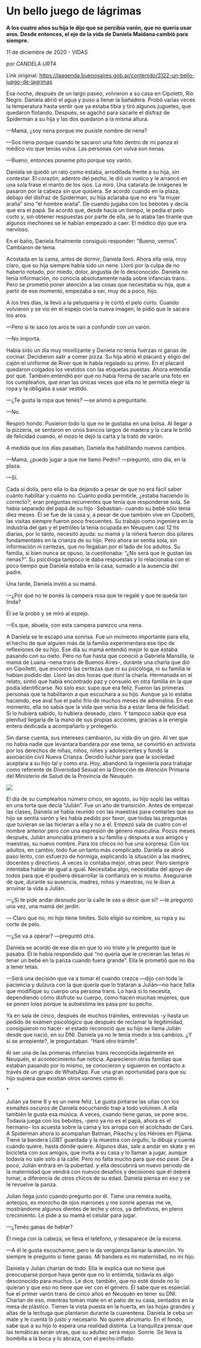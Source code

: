 # Un bello juego de lágrimas

**A los cuatro años su hija le dijo que se percibía varón, que no quería usar aros. Desde entonces, el eje de la vida de Daniela Maidana cambió para siempre.**

11 de diciembre de 2020 - VIDAS

_por CANDELA URTA_

Link original: https://laagenda.buenosaires.gob.ar/contenido/3122-un-bello-juego-de-lagrimas



Esa noche, después de un largo paseo, volvieron a su casa en Cipoletti, Río Negro. Daniela abrió el agua y puso a llenar la bañadera. Probó varias veces la temperatura hasta sentir que ya estaba tibia y tiró algunos juguetes, que quedaron flotando. Después, se agachó para sacarle el disfraz de Spiderman a su hija y las dos quedaron a la misma altura.




—Mamá, ¿soy nena porque me pusiste nombre de nena?




—Sos nena porque cuando te sacaron una foto dentro de mi panza el médico vio que tenías vulva. Las personas con vulva son nenas.




—Bueno, entonces poneme pito porque soy varón.




Daniela se quedó un rato como estaba, arrodillada frente a su hija, sin contestar. El corazón, adentro del pecho, le dió un vuelco y le arrancó en una sola frase el manto de los ojos. La miró. Una catarata de imágenes le pasaron por la cabeza sin que quisiera. Se acordó cuando en la plaza, debajo del disfraz de Spiderman, su hija aclaraba que no era “la mujer araña” sino “el hombre araña”. De cuando jugaba con los bebotes y decía que era el papá. Se acordó que, desde hacía un tiempo, le pedía el pelo corto y, sin obtener respuestas por parte de ella, se lo ataba tan tirante que algunos mechones se le habían empezado a caer. El médico dijo que era nervioso.




En el baño, Daniela finalmente consiguió responder: “Bueno, vemos”. Cambiaron de tema.




Acostada en la cama, antes de dormir, Daniela lloró. Ahora ella veía, muy claro, que su hija siempre había sido un nene. Lloró por la culpa de no haberlo notado, por miedo, dolor, angustia de lo desconocido. Daniela no tenía información, no conocía absolutamente nada sobre infancias trans. Pero se prometió poner atención a las cosas que necesitaba su hija, que a partir de ese momento, empezaba a ser, muy de a poco, hijo.




A los tres días, la llevó a la peluquería y le cortó el pelo corto. Cuando volvieron y se vio en el espejo con la nueva imagen, le pidió que le sacara los aros.




—Pero si te saco los aros te van a confundir con un varón.




—No importa.




Había sido un día muy movilizante y Daniela no tenía fuerzas ni ganas de cocinar. Decidieron salir a comer pizza. Su hija abrió el placard y eligió del cajón el uniforme de River que le había regalado su primo. En el placard quedaron colgados los vestidos con las etiquetas puestas. Ahora entendía por qué. También entendió por qué no había forma de sacarle una foto en los cumpleaños, que eran las únicas veces que ella no le permitía elegir la ropa y la obligaba a usar vestido.




—¿Te gusta la ropa que tenés? —se animó a preguntarle.




—No.




Respiró hondo. Pusieron todo lo que no le gustaba en una bolsa. Al llegar a la pizzería, se sentaron en unos bancos largos de madera y la cara le brilló de felicidad cuando, el mozo le dejó la carta y la trató de varón.




A medida que los días pasaban, Daniela iba habilitando nuevos cambios.




—Mamá, ¿puedo jugar a que me llamo Pedro? —preguntó, otro día, en la plaza.




—Sí.




Cada sí dolía, pero ella lo iba dejando a pesar de que no era fácil saber cuánto habilitar y cuánto no. Cuánto podía permitirle, ¿estaba haciendo lo correcto?; eran preguntas recurrentes que tenía que responderse sola. Se había separado del papá de su hijo -Sebastían- cuando su bebé sólo tenía diez meses. Él se fue de la casa y, a pesar de que también vive en Cipolletti, las visitas siempre fueron poco frecuentes. Su trabajo como ingeniera en la industria del gas y el petróleo la tenía ocupada en Neuquén casi 12 hs diarias, por lo tanto, necesitó ayuda: su mamá y la niñera fueron dos pilares fundamentales en la crianza de su hijo. Pero ahora se sentía sola, sin información ni certezas, que no llegaban por el lado de los adultos. Su familia, si bien nunca se opuso, la cuestionaba: “¿No será que le gustan las nenas?”. Su psicóloga tampoco le daba respuestas y lo relacionaba con el poco tiempo que Daniela estaba en la casa, sumado a la ausencia del padre.




Una tarde, Daniela invitó a su mamá.




—¿Por qué no te ponés la campera rosa que te regalé y que te queda tan linda?




Él se la probó y se miró al espejo.




—Es que, abuela, con esta campera parezco una nena.




A Daniela se le escapó una sonrisa. Fue un momento importante para ella, el hecho de que alguien más de la familia experimentara ese tipo de reflexiones de su hijo. Ese día su mamá entendió mejor lo que estaba pasando con su nieto. Pero no fue hasta que conoció a Gabriela Mansilla, la mamá de Luana -nena trans de Buenos Aires-, durante una charla que dió en Cipolletti, que encontró las certezas que ni su psicóloga, ni su familia le habían podido dar. Lloró las dos horas que duró la charla. Hermanada en el relato, sintió que había encontrado paz y consuelo en otra familia en la que podía identificarse. No solo eso: supo que era feliz. Fueron las primeras personas que la habilitaron a que escuchara a su hijo. Aunque ya lo estaba haciendo, ese aval fue el paño frío de muchos meses de adrenalina. En ese momento, ella no sabía que la vida que venía iba a estar llena de felicidad. Si lo hubiera sabido, lo hubiera deseado, claro. Y tampoco sabía que esa plenitud llegaría de la mano de sus propias acciones, gracias a la energía entera dedicada a acompañarlo y protegerlo.




Sin darse cuenta, sus intereses cambiaron, su vida dio un giro. Al ver que no había nadie que levantara bandera por ese tema, se convirtió en activista por los derechos de niñas, niños, niñes y adolescentes y fundó la asociación civil Nueva Crianza. Decidió luchar para que la sociedad aceptara a su hijo tal y como era. Hoy, abandonó la ingeniería para trabajar como referente de Diversidad Sexual en la Dirección de Atención Primaria del Ministerio de Salud de la Provincia de Neuquén.




![](https://cdn.flowlikemusic.com/files/images/34838/6c7b32a9-0257-40a6-bbbe-aa65b7297551.jpg)




El día de su cumpleaños número cinco, en agosto, su hijo sopló las velitas en una torta que decía “Julián”. Fue un año de transición. Antes de empezar las clases, Daniela se había reunido con las maestras para contarles que su hijo se sentía varón y les había pedido por favor, que todas las preguntas que tuvieran se las hicieran a ella y no a él. Empezó sala de cuatro con el nombre anterior pero con una expresión de género masculina. Pocos meses después, Julián anunciaba primero a su familia y después a sus amigos y maestras, su nuevo nombre. Para los chicos no fue una sorpresa. Con los adultos, en cambio, todo fue un tanto más complicado. Daniela se abrió paso lento, con esfuerzo de hormiga, explicando la situación a las madres, docentes y directivos. A veces lo contaba mejor, otras peor. Pero siempre intentaba hablar de igual a igual. Necesitaba algo, necesitaba del apoyo de todos para que él pudiera desarrollar la confianza en sí mismo. Asegurarse de que, durante su ausencia, madres, niños y maestras, no le iban a arruinar la vida a Julián.




—¿Si te pide andar desnudo por la calle le vas a decir que si? —le preguntó una vez, una mamá del jardín.




— Claro que no, mi hijo tiene límites. Solo eligió su nombre, su ropa y su corte de pelo.




—¿Se va a operar? —preguntó otra.




Daniela se acordó de ese día en que lo vio triste y le preguntó qué le pasaba. Él le había respondido que “no quería que le crecieran las tetas ni tener un bebé en la panza cuando fuera grande”. Ella le prometió que no iba a tener tetas.




—Será una decisión que va a tomar él cuando crezca —dijo con toda la paciencia y dulzura con la que quería que lo trataran a Julián—no hace falta que modifique su cuerpo una persona trans. Lo hará si lo necesita, dependiendo cómo disfrute su cuerpo, como hacen muchas mujeres, que se ponen lolas porque la autoestima les pasa por su pecho.




Ya en sala de cinco, después de muchos trámites, entrevistas -y hasta un pedido de exámen psicológico que después de reclamar la ilegitimidad, consiguieron no hacer- el estado reconoció que su hijo se llama Julián desde que nació, en su DNI. Daniela ya no le tenía miedo a los cambios. ¿Y si se arrepiente?, le preguntaban. “Haré otro trámite”.




Al ser una de las primeras infancias trans reconocida legalmente en Neuquén, el acontecimiento fue noticia. Aparecieron otras familias que estaban pasando por lo mismo, se conocieron y siguieron en contacto a través de un grupo de WhatsApp. Fue una gran oportunidad para que su hijo supiera que existían otros varones como él.




\*




Julián ya tiene 8 y es un nene feliz. Le gusta pintarse las uñas con los esmaltes oscuros de Daniela escuchando trap a todo volúmen. A ella también le gusta esa música. A veces, cuando tiene ganas, se pone aros. Todavía juega con los bebotes, -pero ya no es el papá, ahora es el hermano- los acuesta sobre la cama y los arropa con el acolchado de Cars. A Spiderman ahora lo acompañan Batman, Pikachu y los Héroes en Pijama. Tiene la bandera LGBT guardada y la muestra con orgullo, la dibuja y cuenta cuándo quiere, hasta dónde quiere. Algunos días, sale a andar en skate y en bicicleta con sus amigos, que invita a su casa y lo llaman a jugar, aunque todavía no sale solo a la calle. Pero no falta mucho para que eso pase. De a poco, Julián entrará en la pubertad. y ella descubrirá un nuevo periodo de la maternidad que vendrá con nuevos desafíos y decisiones que él deberá tomar, a diferencia de otros chicos de su edad. Daniela piensa en eso y se le revuelve la panza.




Julian llega justo cuando pregunto por él. Tiene una remera suelta, anteojos, es morocho de ojos marrones y me sonríe apenas me ve, mostrándome algunos dientes de leche y otros, ya definitivos, en pleno crecimiento. Le pide a su mamá el celular para jugar.




—¿Tenés ganas de hablar?




Él niega con la cabeza, se lleva el teléfono, y desaparece de la escena.




—A él le gusta escucharme, pero le da vergüenza llamar la atención. Yo siempre le pregunto si tiene ganas. Mi bandera es mi maternidad, no mi hijo.




Daniela y Julián charlan de todo. Ella le explica que no tiene que preocuparse porque haya gente que no lo entienda, todavía es algo desconocido para muchos. Le dice, también, que no esté donde no lo quieran y que eso no tiene que ver con el género. Él sabe que es especial: fue el primer varón trans de cinco años en Neuquén en tener su DNI. Charlan de eso, mientras toman mate en el patio de su casa, sentados en la mesa de plástico. Tienen la vista puesta en la huerta, en las hojas grandes y altas de la lechuga que plantaron durante la cuarentena. Daniela le ceba un mate y le cuenta lo justo y necesario. No quiere abrumarlo. En el fondo, sabe que a su hijo lo espera una realidad distinta. La tranquiliza pensar que las temáticas serán otras, que su adultez será mejor. Sonríe. Se lleva la bombilla a la boca y lo abraza, con el pecho inflado.



